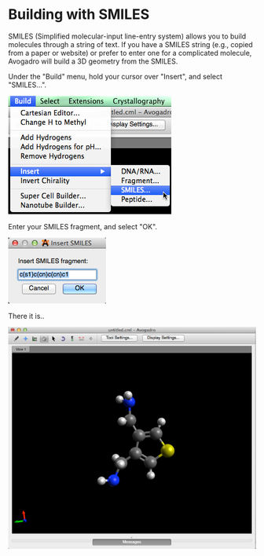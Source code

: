 # Building with SMILES

SMILES \(Simplified molecular-input line-entry system\) allows you to build molecules through a string of text. If you have a SMILES string \(e.g., copied from a paper or website\) or prefer to enter one for a complicated molecule, Avogadro will build a 3D geometry from the SMILES.

Under the "Build" menu, hold your cursor over "Insert", and select "SMILES...".

![](../../_images/4dd015d9-d489-42d5-a8b1-be5e6080bbd0.png)

Enter your SMILES fragment, and select "OK".

![](../../_images/6d7b8ae1-2daf-4d0a-874a-3979e52c0dfd.png)

There it is..

![](../../_images/791f7d8e-bf76-4b5f-b163-1ed2860ecad6.png)

